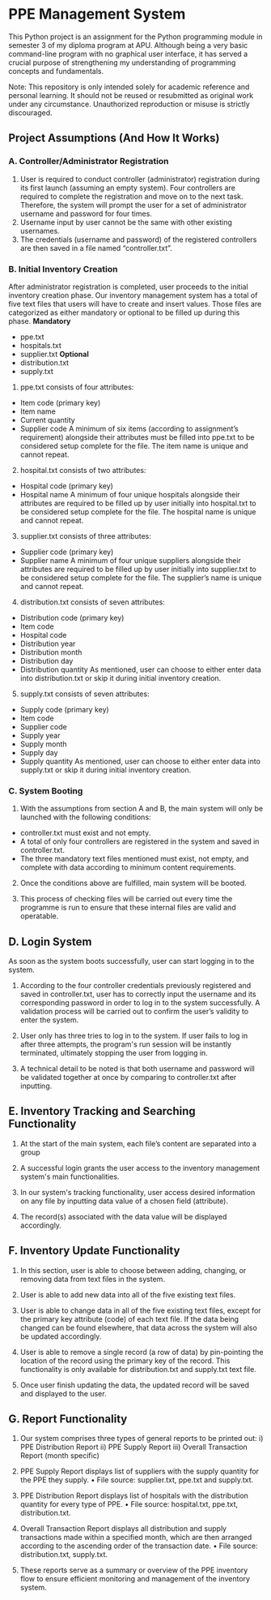 # PPE Management System
This Python project is an assignment for the Python programming module in semester 3 of my diploma program at APU. Although being a very basic command-line program with no graphical user interface, it has served a crucial purpose of strengthening my understanding of programming concepts and fundamentals. 

Note: This repository is only intended solely for academic reference and personal learning. It should not be reused or resubmitted as original work under any circumstance. Unauthorized reproduction or misuse is strictly discouraged.



## Project Assumptions (And How It Works)

### A. Controller/Administrator Registration 
1. User is required to conduct controller (administrator) registration during its first launch (assuming an empty system). Four controllers are required to complete the registration and move on to the next task. Therefore, the system will prompt the user for a set of administrator username and password for four times.
2. Username input by user cannot be the same with other existing usernames.
3. The credentials (username and password) of the registered controllers are then saved in a file named “controller.txt”.


### B. Initial Inventory Creation
After administrator registration is completed, user proceeds to the initial inventory creation phase. Our inventory management system has a total of five text files that users will have to create and insert values. Those files are categorized as either mandatory or optional to be filled up during this phase.
**Mandatory**
- ppe.txt
- hospitals.txt
- supplier.txt
**Optional**
- distribution.txt
- supply.txt

1. ppe.txt consists of four attributes:
 - Item code (primary key)
 - Item name
 - Current quantity
 - Supplier code
A minimum of six items (according to assignment’s requirement) alongside their attributes must be filled into ppe.txt to be considered setup complete for the file. The item name is unique and cannot repeat.

2. hospital.txt consists of two attributes:
 - Hospital code (primary key)
 - Hospital name
A minimum of four unique hospitals alongside their attributes are required to be filled up by user initially into hospital.txt to be considered setup complete for the file. The hospital name is unique and cannot repeat.

3. supplier.txt consists of three attributes:
 - Supplier code (primary key)
 - Supplier name
A minimum of four unique suppliers alongside their attributes are required to be filled up by user initially into supplier.txt to be considered setup complete for the file. The supplier’s name is unique and cannot repeat.

4. distribution.txt consists of seven attributes:
 - Distribution code (primary key)
 - Item code
 - Hospital code
 - Distribution year
 - Distribution month
 - Distribution day
 - Distribution quantity
As mentioned, user can choose to either enter data into distribution.txt or skip it during initial inventory creation.

5. supply.txt consists of seven attributes:
 - Supply code (primary key)
 - Item code
 - Supplier code
 - Supply year
 - Supply month
 - Supply day
 - Supply quantity
As mentioned, user can choose to either enter data into supply.txt or skip it during initial inventory creation.


### C. System Booting
1. With the assumptions from section A and B, the main system will only be launched with the following conditions:
 - controller.txt must exist and not empty.
 - A total of only four controllers are registered in the system and saved in controller.txt.
 - The three mandatory text files mentioned must exist, not empty, and complete with data according to minimum content requirements.

2. Once the conditions above are fulfilled, main system will be booted.

3. This process of checking files will be carried out every time the programme is run to ensure that these internal files are valid and operatable.


## D. Login System
As soon as the system boots successfully, user can start logging in to the system.

1. According to the four controller credentials previously registered and saved in controller.txt, user has to correctly input the username and its corresponding password in order to log in to the system successfully. A validation process will be carried out to confirm the user’s validity to enter the system.

2. User only has three tries to log in to the system. If user fails to log in after three attempts, the program's run session will be instantly terminated, ultimately stopping the user from logging in.

3. A technical detail to be noted is that both username and password will be validated together at once by comparing to controller.txt after inputting.


## E. Inventory Tracking and Searching Functionality
1. At the start of the main system, each file’s content are separated into a group

2. A successful login grants the user access to the inventory management system's main functionalities.

3. In our system's tracking functionality, user access desired information on any file by inputting data value of a chosen field (attribute).

4. The record(s) associated with the data value will be displayed accordingly.


## F. Inventory Update Functionality
1. In this section, user is able to choose between adding, changing, or removing data from text files in the system.

2. User is able to add new data into all of the five existing text files.

3. User is able to change data in all of the five existing text files, except for the primary key attribute (code) of each text file. If the data being changed can be found elsewhere, that data across the system will also be updated accordingly.

4. User is able to remove a single record (a row of data) by pin-pointing the location of the record using the primary key of the record. This functionality is only available for distribution.txt and supply.txt text file.

5. Once user finish updating the data, the updated record will be saved and displayed to the user.


## G. Report Functionality
1. Our system comprises three types of general reports to be printed out:
 i) PPE Distribution Report
 ii) PPE Supply Report
 iii) Overall Transaction Report (month specific)

2. PPE Supply Report displays list of suppliers with the supply quantity for the PPE they supply.
 • File source: supplier.txt, ppe.txt and supply.txt.

3. PPE Distribution Report displays list of hospitals with the distribution quantity for every type of PPE.
 • File source: hospital.txt, ppe.txt, distribution.txt.

4. Overall Transaction Report displays all distribution and supply transactions made within a specified month, which are then arranged according to the ascending order of the transaction date.
 • File source: distribution.txt, supply.txt.

5. These reports serve as a summary or overview of the PPE inventory flow to ensure efficient monitoring and management of the inventory system.
